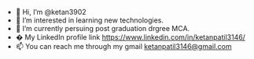 - 👋 Hi, I’m @ketan3902
- 👀 I’m interested in learning new technologies.
- 🌱 I’m currently persuing post graduation drgree MCA.
- �  My LinkedIn profile link https://www.linkedin.com/in/ketanpatil3146/
- 📫 You can reach me through my gmail ketanpatil3146@gmail.com

<!---
ketan3902/ketan3902 is a ✨ special ✨ repository because its `README.md` (this file) appears on your GitHub profile.
You can click the Preview link to take a look at your changes.
--->
